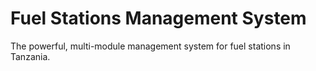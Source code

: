 # Fuel Stations Management System
The powerful, multi-module management system for fuel stations in Tanzania. 
